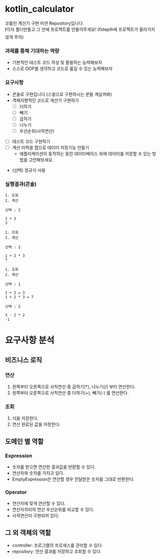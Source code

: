 # kotlin_calculator
코틀린 계산기 구현 미션 Repository입니다.<br>
❗각자 폴더만들고 그 안에 프로젝트를 만들어주세요! (0depth에 프로젝트가 올라가지않게 주의)

### 과제를 통해 기대하는 역량

- 기본적인 테스트 코드 작성 및 활용하는 능력해보자
- 스스로 OOP를 생각하고 코드로 옮길 수 있는 능력해보자

### 요구사항
- 콘솔로 구현입니다.(스윙으로 구현하시는 분들 계실까봐)
- 객체지향적인 코드로 계산기 구현하기
    - [ ]  더하기
    - [ ]  빼기
    - [ ]  곱하기
    - [ ]  나누기
    - [ ]  우선순위(사칙연산)
- [ ]  테스트 코드 구현하기
- [ ]  계산 이력을 맵으로 데이터 저장기능 만들기
    - 애플리케이션이 동작하는 동안 데이터베이스 외에 데이터를 저장할 수 있는 방법을 고안해보세요.
- (선택) 정규식 사용

### 실행결과(콘솔)
```
1. 조회
2. 계산

선택 : 2

1 + 2
3

1. 조회
2. 계산

선택 : 2

1 + 2 * 3
7

1. 조회
2. 계산

선택 : 1

1 + 2 = 3
1 + 2 * 3 = 7

선택 : 2

3 - 2 * 2
-1
```

# 요구사항 분석
## 비즈니스 로직
### 연산
1. 왼쪽부터 오른쪽으로 사칙연산 중 곱하기(*), 나누기(/) 부터 연산한다.
2. 왼쪽부터 오른쪽으로 사칙연산 중 더하기(+), 빼기(-) 를 연산한다.

### 조회
1. 식을 저장한다.
2. 연산 완료된 값을 저장한다.

## 도메인 별 역할
### Expression
- 숫자를 받으면 연산한 결과값을 반환할 수 있다.
- 연산자와 숫자를 가지고 있다.
- EmptyExpression은 연산할 경우 전달받은 숫자를 그대로 반환한다.

### Operator
- 연산자에 맞게 연산할 수 있다.
- 연산자끼리의 연산 우선순위를 비교할 수 있다.
- 사칙연산이 구현되어 있다.

## 그 외 객체의 역할
- controller: 프로그램의 프로세스를 관리할 수 있다.
- repository: 연산 결과를 저장하고 조회할 수 있다.
